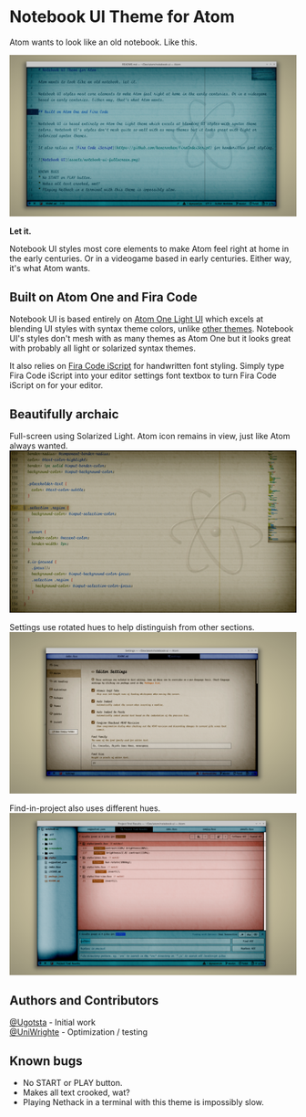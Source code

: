 # Notebook UI Theme for Atom

Atom wants to look like an old notebook. Like this.

![Notebook UI](screenshots/notebook-ui-main.png)

**Let it.**

Notebook UI styles most core elements to make Atom feel right at home in the early centuries. Or in a videogame based in early centuries. Either way, it's what Atom wants.

## Built on Atom One and Fira Code

Notebook UI is based entirely on [Atom One Light UI](https://github.com/atom/one-light-ui) which excels at blending UI styles with syntax theme colors, unlike [other themes](https://atom.io/themes/blueprint-ui). Notebook UI's styles don't mesh with as many themes as Atom One but it looks great with probably all light or solarized syntax themes.

It also relies on [Fira Code iScript](https://github.com/kencrocken/FiraCodeiScript) for handwritten font styling. Simply type Fira Code iScript into your editor settings font textbox to turn Fira Code iScript on for your editor.

## Beautifully archaic

Full-screen using Solarized Light. Atom icon remains in view, just like Atom always wanted.
![Notebook UI Fullscreen](screenshots/notebook-ui-fullscreen.png)

Settings use rotated hues to help distinguish from other sections.
![Notebook UI Settings](screenshots/notebook-ui-settings.png)

Find-in-project also uses different hues.
![Notebook UI Find-in-project](screenshots/notebook-ui-find-in-project.png)

## Authors and Contributors
[@Ugotsta](https://github.com/Ugotsta) - Initial work  
[@UniWrighte](https://github.com/UniWrighte) - Optimization / testing

## Known bugs
* No START or PLAY button.
* Makes all text crooked, wat?
* Playing Nethack in a terminal with this theme is impossibly slow.
